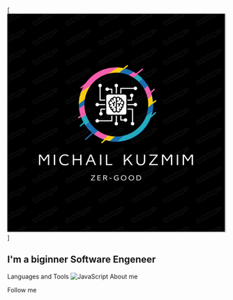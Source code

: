 
[![Header](https://github.com/Mich9l/Mich9l/blob/main/assets/logo.PNG)]

## I'm a biginner Software  Engeneer

Languages and Tools 
![JavaScript](https://img.shields.io/badge/-JavaScript-#ffde21?style=for-the-badge&logo=appveyor)
About me

Follow me

